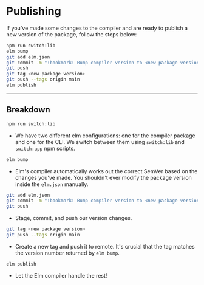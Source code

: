 # Publishing

If you've made some changes to the compiler and are ready to publish a new version
of the package, follow the steps below:

```bash
npm run switch:lib
elm bump
git add elm.json
git commit -m ":bookmark: Bump compiler version to <new package version>"
git push
git tag <new package version>
git push --tags origin main
elm publish
```

---

## Breakdown

```bash
npm run switch:lib
```

* We have two different elm configurations: one for the compiler package and one
for the CLI. We switch between them using `switch:lib` and `switch:app` npm scripts.

```bash
elm bump
```

* Elm's compiler automatically works out the correct SemVer based on the changes
you've made. You shouldn't ever modify the package version inside the `elm.json`
manually.

```bash
git add elm.json
git commit -m ":bookmark: Bump compiler version to <new package version>"
git push
```

* Stage, commit, and push our version changes.

```bash
git tag <new package version>
git push --tags origin main
```

* Create a new tag and push it to remote. It's crucial that the tag matches the
version number returned by `elm bump`.

```bash
elm publish
```

* Let the Elm compiler handle the rest!

